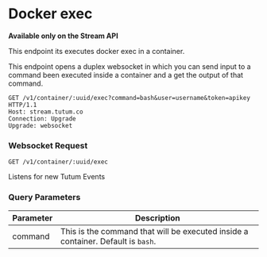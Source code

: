 # Docker exec

__Available only on the Stream API__

This endpoint its executes docker exec in a container.

This endpoint opens a duplex websocket in which you can send input to a command been executed inside a container and a get the output of that command.

```http
GET /v1/container/:uuid/exec?command=bash&user=username&token=apikey HTTP/1.1
Host: stream.tutum.co
Connection: Upgrade
Upgrade: websocket
```

### Websocket Request

`GET /v1/container/:uuid/exec`

Listens for new Tutum Events

### Query Parameters

Parameter | Description
--------- | ----------- 
command | This is the command that will be executed inside a container. Default is `bash`.

